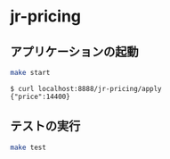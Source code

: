 # jr-pricing

## アプリケーションの起動

```bash
make start
```

```shell-session
$ curl localhost:8888/jr-pricing/apply
{"price":14400}
```

## テストの実行

```bash
make test
```
